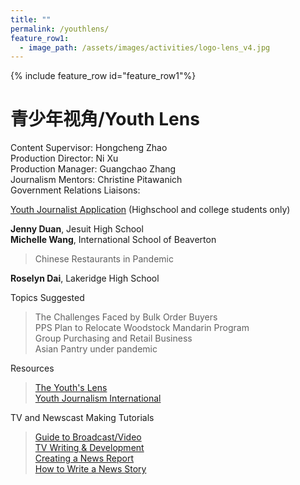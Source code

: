 ```yaml
---
title: ""
permalink: /youthlens/
feature_row1:
  - image_path: /assets/images/activities/logo-lens_v4.jpg
---
```


{% include feature_row id="feature_row1"%}

# 青少年视角/Youth Lens

Content Supervisor: Hongcheng Zhao  
Production Director: Ni Xu  
Production Manager: Guangchao Zhang  
Journalism Mentors: Christine Pitawanich  
Government Relations Liaisons:  

[Youth Journalist Application](https://docs.google.com/forms/d/e/1FAIpQLScK3ahKKd_XjBtZNlOqSQhaRgjLDolodXpg9dIBx3lLu3mbWg/viewform?usp=sf_link) (Highschool and college students only)


**Jenny Duan**, Jesuit High School  
**Michelle Wang**, International School of Beaverton  

> Chinese Restaurants in Pandemic  

**Roselyn Dai**, Lakeridge High School

>

Topics Suggested

> The Challenges Faced by Bulk Order Buyers  
> PPS Plan to Relocate Woodstock Mandarin Program  
> Group Purchasing and Retail Business  
> Asian Pantry under pandemic   

Resources

> [The Youth's Lens](https://theyouthslens.com/videography/)  
> [Youth Journalism International](http://www.youthjournalism.org/)  

TV and Newscast Making Tutorials

> [Guide to Broadcast/Video](https://www.jeadigitalmedia.org/guide-to-broadcast-video/)  
> [TV Writing & Development](https://www.studiobinder.com/tv-writing/)  
> [Creating a News Report](https://youtu.be/8_NmVtnEEA8)  
> [How to Write a News Story](https://youtu.be/flq29zwRrZA)  
